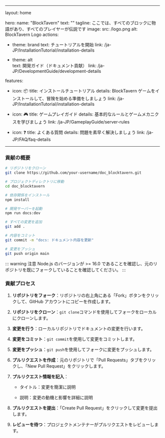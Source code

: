 ***

layout: home

hero:
name: "BlockTavern"
text: ""
tagline: ここでは、すべてのブロックに物語があり、すべてのプレイヤーが伝説です
image:
src: /logo.png
alt: BlockTavern Logo
actions:

* theme: brand
  text: チュートリアルを開始
  link: /ja-JP/InstallationTutorial/installation-details

* theme: alt\
  text: 開発ガイド（ドキュメント貢献）
  link: /ja-JP/DevelopmentGuide/development-details

features:

* icon: 📦
  title: インストールチュートリアル
  details: BlockTavern ゲームをインストールして、冒険を始める準備をしましょう
  link: /ja-JP/InstallationTutorial/installation-details

- icon: 🎮
  title: ゲームプレイガイド
  details: 基本的なルールとゲームメカニクスを学びましょう
  link: /ja-JP/GameplayGuide/server-rules

- icon: ❓
  title: よくある質問
  details: 問題を素早く解決しましょう
  link: /ja-JP/FAQ/faq-details

***

### 貢献の概要

```sh
# リポジトリをクローン
git clone https://github.com/your-username/doc_blocktavern.git

# プロジェクトディレクトリに移動
cd doc_blocktavern

# 依存関係をインストール
npm install

# 開発サーバーを起動
npm run docs:dev

# すべての変更を追加
git add .

# 内容をコミット
git commit -m "docs: ドキュメント内容を更新"

# 変更をプッシュ
git push origin main
```

::: warning 注意
Node.js のバージョンが >= 16.0 であることを確認し、元のリポジトリを既にフォークしていることを確認してください。
:::

### 貢献プロセス

1. **リポジトリをフォーク**：リポジトリの右上角にある「Fork」ボタンをクリックして、GitHub アカウントにコピーを作成します。

2. **リポジトリをクローン**：`git clone`コマンドを使用してフォークをローカルにクローンします。

3. **変更を行う**：ローカルリポジトリでドキュメントの変更を行います。

4. **変更をコミット**：`git commit`を使用して変更をコミットします。

5. **変更をプッシュ**：`git push`を使用してフォークに変更をプッシュします。

6. **プルリクエストを作成**：元のリポジトリで「Pull Requests」タブをクリックし、「New Pull Request」をクリックします。

7. **プルリクエスト情報を記入**：

   * タイトル：変更を簡潔に説明

   * 説明：変更の動機と影響を詳細に説明

8. **プルリクエストを提出**：「Create Pull Request」をクリックして変更を提出します。

9. **レビューを待つ**：プロジェクトメンテナーがプルリクエストをレビューします。

